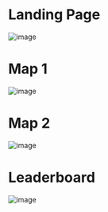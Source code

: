 # Landing Page
![image](https://github.com/andavarapulikith/MS-Platformer-Game/assets/108012282/62a79e04-23a3-4df0-b2ce-e1012f59199f)

# Map 1
![image](https://github.com/andavarapulikith/MS-Platformer-Game/assets/108012282/421aa05f-baf8-4699-8487-757d3e8135b2)

# Map 2
![image](https://github.com/andavarapulikith/MS-Platformer-Game/assets/108012282/6e8dedf5-7c66-4e0c-be3d-fb4d38dd8b88)

# Leaderboard
![image](https://github.com/andavarapulikith/MS-Platformer-Game/assets/108012282/e2dcfa4d-9cf3-435f-b0e8-de52fc2f77c4)

